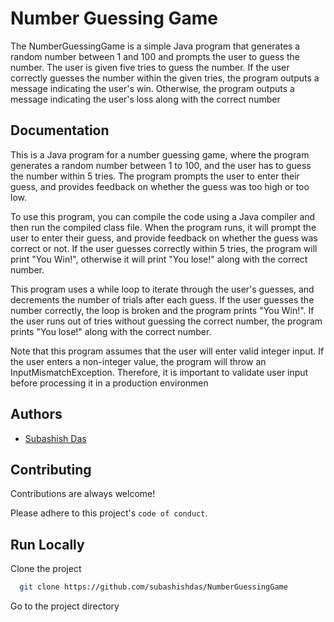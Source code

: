 
# Number Guessing Game

The NumberGuessingGame is a simple Java program that generates a random number between 1 and 100 and prompts the user to guess the number. The user is given five tries to guess the number. If the user correctly guesses the number within the given tries, the program outputs a message indicating the user's win. Otherwise, the program outputs a message indicating the user's loss along with the correct number


## Documentation

This is a Java program for a number guessing game, where the program generates a random number between 1 to 100, and the user has to guess the number within 5 tries. The program prompts the user to enter their guess, and provides feedback on whether the guess was too high or too low.

To use this program, you can compile the code using a Java compiler and then run the compiled class file. When the program runs, it will prompt the user to enter their guess, and provide feedback on whether the guess was correct or not. If the user guesses correctly within 5 tries, the program will print "You Win!", otherwise it will print "You lose!" along with the correct number.

This program uses a while loop to iterate through the user's guesses, and decrements the number of trials after each guess. If the user guesses the number correctly, the loop is broken and the program prints "You Win!". If the user runs out of tries without guessing the correct number, the program prints "You lose!" along with the correct number.

Note that this program assumes that the user will enter valid integer input. If the user enters a non-integer value, the program will throw an InputMismatchException. Therefore, it is important to validate user input before processing it in a production environmen


## Authors

- [Subashish Das](https://github.com/subashishdas)


## Contributing

Contributions are always welcome!

Please adhere to this project's `code of conduct`.


## Run Locally

Clone the project

```bash
  git clone https://github.com/subashishdas/NumberGuessingGame
```

Go to the project directory


